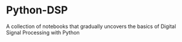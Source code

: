 # Python-DSP
A collection of notebooks that gradually uncovers the basics of Digital Signal Processing with Python
